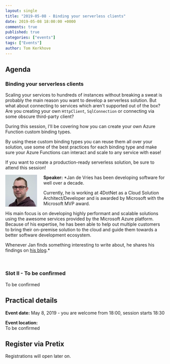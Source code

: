 ```yaml
---
layout: single
title: "2019-05-08 - Binding your serverless clients"
date: 2019-05-08 18:00:00 +0000
comments: true
published: true
categories: ["events"]
tags: ["Events"]
author: Tom Kerkhove
---
```


## Agenda

### Binding your serverless clients

Scaling your services to hundreds of instances without breaking a sweat is probably the main reason you want to develop a serverless solution. But what about connecting to services which aren't supported out of the box? Are you creating your own `HttpClient`, `SqlConnection` or connecting via some obscure third-party client?  

During this session, I'll be covering how you can create your own Azure Function custom binding types.

By using these custom binding types you can reuse them all over your solution, use some of the best practices for each binding type and make sure your Azure Functions can interact and scale to any service with ease!

If you want to create a production-ready serverless solution, be sure to attend this session!

<img src="/assets/media/speakers/jan-de-vries.jpg" alt="Jan de Vries" align="left" height="100" width="100" style="margin-right: 20px;">**Speaker:** *Jan de Vries has been developing software for well over a decade. 

Currently, he is working at 4DotNet as a Cloud Solution Architect/Developer and is awarded by Microsoft with the Microsoft MVP award.

His main focus is on developing highly performant and scalable solutions using the awesome services provided by the Microsoft Azure platform. Because of his expertise, he has been able to help out multiple customers to bring their on-premise solution to the cloud and guide them towards a better software development ecosystem. 

Whenever Jan finds something interesting to write about, he shares his findings on [his blog](https://jan-v.nl).*

<br />

### Slot II - To be confirmed
To be confirmed

## Practical details

**Event date:** May 8, 2019 - you are welcome from 18:00, session starts 18:30

**Event location:**<br />
To be confirmed

## Register via Pretix
Registrations will open later on.